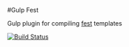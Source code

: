 #Gulp Fest

Gulp plugin for compiling [fest](https://github.com/mailru/fest) templates

[![Build Status](https://travis-ci.org/DmitryDorofeev/gulp-fest.svg?branch=master)](https://travis-ci.org/DmitryDorofeev/gulp-fest)
